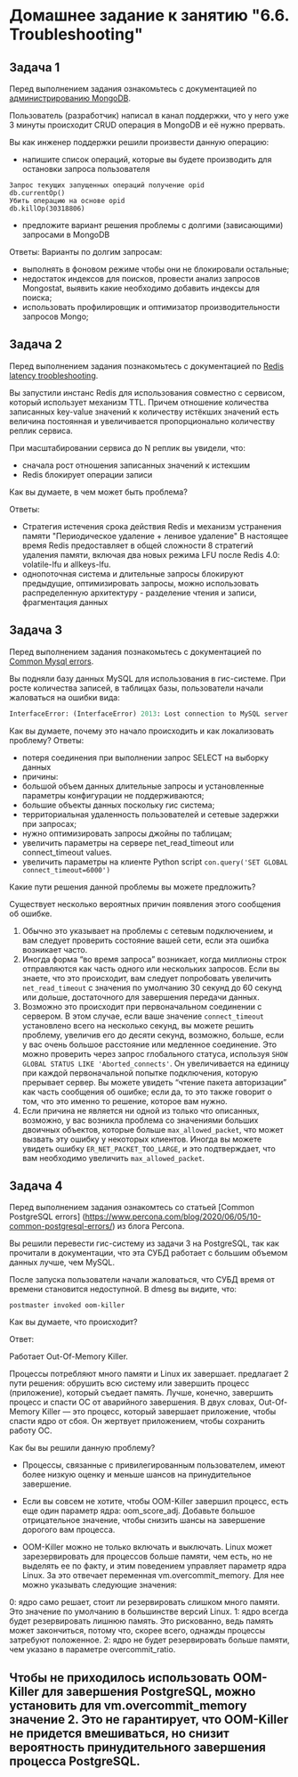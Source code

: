 # Домашнее задание к занятию "6.6. Troubleshooting"

## Задача 1

Перед выполнением задания ознакомьтесь с документацией по 
[администрированию MongoDB](https://docs.mongodb.com/manual/administration/).

Пользователь (разработчик) написал в канал поддержки, что у него уже 3 минуты происходит CRUD операция в MongoDB и её 
нужно прервать. 

Вы как инженер поддержки решили произвести данную операцию:
- напишите список операций, которые вы будете производить для остановки запроса пользователя
```commandline
Запрос текущих запущенных операций получение opid
db.currentOp()
Убить операцию на основе opid
db.killOp(30318806)
```
- предложите вариант решения проблемы с долгими (зависающими) запросами в MongoDB

Ответы: Варианты по долгим запросам:
- выполнять в фоновом режиме чтобы они не блокировали остальные;
- недостаток индексов для поисков, провести анализ запросов Mongostat, выявить какие
необходимо добавить индексы для поиска;
- использовать профилировщик и оптимизатор производительности запросов Mongo;

## Задача 2

Перед выполнением задания познакомьтесь с документацией по 
[Redis latency troobleshooting](https://redis.io/topics/latency).

Вы запустили инстанс Redis для использования совместно с сервисом, который использует механизм TTL. 
Причем отношение количества записанных key-value значений к количеству истёкших значений есть величина постоянная и
увеличивается пропорционально количеству реплик сервиса. 

При масштабировании сервиса до N реплик вы увидели, что:
- сначала рост отношения записанных значений к истекшим
- Redis блокирует операции записи

Как вы думаете, в чем может быть проблема?

Ответы:
- Стратегия истечения срока действия Redis и механизм устранения памяти
"Периодическое удаление + ленивое удаление" В настоящее время Redis предоставляет в общей сложности 8 стратегий удаления памяти, 
включая два новых режима LFU после Redis 4.0: volatile-lfu и allkeys-lfu.
- однопоточная система и длительные запросы блокируют предыдущие, оптимизировать запросы,
можно использовать распределенную архитектуру - разделение чтения и записи, фрагментация данных

 
## Задача 3

Перед выполнением задания познакомьтесь с документацией по 
[Common Mysql errors](https://dev.mysql.com/doc/refman/8.0/en/common-errors.html).

Вы подняли базу данных MySQL для использования в гис-системе. При росте количества записей, в таблицах базы,
пользователи начали жаловаться на ошибки вида:
```python
InterfaceError: (InterfaceError) 2013: Lost connection to MySQL server during query u'SELECT..... '
```

Как вы думаете, почему это начало происходить и как локализовать проблему?
Ответы:
- потеря соединения при выполнении запрос SELECT на выборку данных
- причины:
- большой объем данных длительные запросы и установленные параметры конфигурации не поддерживаются;
- большие объекты данных поскольку гис система;
- территориальная удаленность пользователей и сетевые задержки при запросах;
- нужно оптимизировать запросы джойны по таблицам;
- увеличить параметры на сервере  net_read_timeout или connect_timeout values.
- увеличить параметры на клиенте Python script `con.query('SET GLOBAL connect_timeout=6000')`

Какие пути решения данной проблемы вы можете предложить?

Существует несколько вероятных причин появления этого сообщения об ошибке.
1. Обычно это указывает на проблемы с сетевым подключением, и вам следует проверить состояние вашей сети, 
если эта ошибка возникает часто. 
2. Иногда форма “во время запроса” возникает, когда миллионы строк отправляются 
как часть одного или нескольких запросов. Если вы знаете, что это происходит, 
вам следует попробовать увеличить `net_read_timeout` с значения по умолчанию 30 секунд до 60 секунд или дольше, 
достаточного для завершения передачи данных.
3. Возможно это происходит при первоначальном соединении с сервером. 
В этом случае, если ваше значение `connect_timeout` установлено всего на несколько секунд, 
вы можете решить проблему, увеличив его до десяти секунд, возможно, больше, 
если у вас очень большое расстояние или медленное соединение. 
Это можно проверить через запрос глобального статуса, используя `SHOW GLOBAL STATUS LIKE 'Aborted_connects'`. 
Он увеличивается на единицу при каждой первоначальной попытке подключения, которую прерывает сервер. 
Вы можете увидеть “чтение пакета авторизации” как часть сообщения об ошибке; если да, то это также говорит о том, 
что это именно то решение, которое вам нужно.
4. Если причина не является ни одной из только что описанных, возможно, у вас возникла проблема 
со значениями больших двоичных объектов, которые больше `max_allowed_packet`, 
что может вызвать эту ошибку у некоторых клиентов. Иногда вы можете увидеть ошибку `ER_NET_PACKET_TOO_LARGE`, 
и это подтверждает, что вам необходимо увеличить `max_allowed_packet`.


## Задача 4

Перед выполнением задания ознакомтесь со статьей [Common PostgreSQL errors]
(https://www.percona.com/blog/2020/06/05/10-common-postgresql-errors/) из блога Percona.

Вы решили перевести гис-систему из задачи 3 на PostgreSQL, так как прочитали в документации, что эта СУБД работает с 
большим объемом данных лучше, чем MySQL.

После запуска пользователи начали жаловаться, что СУБД время от времени становится недоступной. В dmesg вы видите, что:

`postmaster invoked oom-killer`

Как вы думаете, что происходит?

Ответ:

Работает Out-Of-Memory Killer.

Процессы потребляют много памяти и Linux их завершает. предлагает 2 пути решения: 
обрушить всю систему или завершить процесс (приложение), который съедает память. Лучше, конечно, 
завершить процесс и спасти ОС от аварийного завершения. В двух словах, 
Out-Of-Memory Killer — это процесс, который завершает приложение, чтобы спасти ядро от сбоя. 
Он жертвует приложением, чтобы сохранить работу ОС.

Как бы вы решили данную проблему?

- Процессы, связанные с привилегированным пользователем, имеют более низкую оценку и меньше шансов на принудительное завершение.

- Если вы совсем не хотите, чтобы OOM-Killer завершил процесс, есть еще один параметр ядра: oom_score_adj. 
Добавьте большое отрицательное значение, чтобы снизить шансы на завершение дорогого вам процесса.

- OOM-Killer можно не только включать и выключать. Linux может зарезервировать для процессов больше памяти, чем есть, но не выделять ее по факту, и этим поведением управляет параметр ядра Linux. За это отвечает переменная vm.overcommit_memory.
Для нее можно указывать следующие значения:

0: ядро само решает, стоит ли резервировать слишком много памяти. Это значение по умолчанию в большинстве версий Linux.
1: ядро всегда будет резервировать лишнюю память. Это рискованно, ведь память может закончиться, потому что, скорее всего, однажды процессы затребуют положенное.
2: ядро не будет резервировать больше памяти, чем указано в параметре overcommit_ratio.

Чтобы не приходилось использовать OOM-Killer для завершения PostgreSQL, можно установить для vm.overcommit_memory значение 2. 
Это не гарантирует, что OOM-Killer не придется вмешиваться, 
но снизит вероятность принудительного завершения процесса PostgreSQL.
---